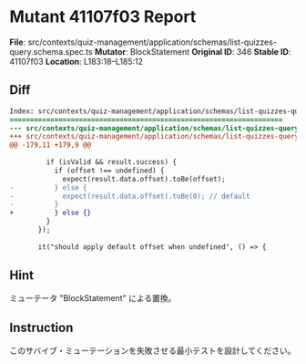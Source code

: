 # Mutant 41107f03 Report

**File**: src/contexts/quiz-management/application/schemas/list-quizzes-query.schema.spec.ts
**Mutator**: BlockStatement
**Original ID**: 346
**Stable ID**: 41107f03
**Location**: L183:18–L185:12

## Diff

```diff
Index: src/contexts/quiz-management/application/schemas/list-quizzes-query.schema.spec.ts
===================================================================
--- src/contexts/quiz-management/application/schemas/list-quizzes-query.schema.spec.ts	original
+++ src/contexts/quiz-management/application/schemas/list-quizzes-query.schema.spec.ts	mutated #346
@@ -179,11 +179,9 @@
 
         if (isValid && result.success) {
           if (offset !== undefined) {
             expect(result.data.offset).toBe(offset);
-          } else {
-            expect(result.data.offset).toBe(0); // default
-          }
+          } else {}
         }
       });
 
       it("should apply default offset when undefined", () => {
```

## Hint

ミューテータ "BlockStatement" による置換。

## Instruction

このサバイブ・ミューテーションを失敗させる最小テストを設計してください。
